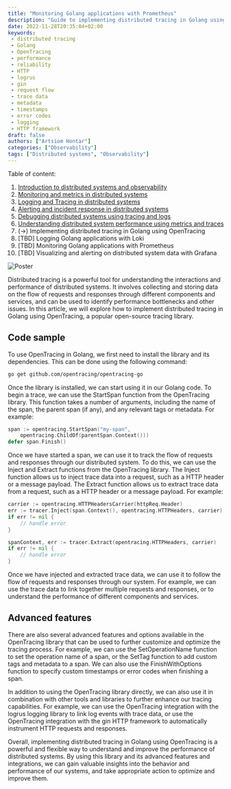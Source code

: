 ```yaml
---
title: "Monitoring Golang applications with Prometheus"
description: "Guide to implementing distributed tracing in Golang using the OpenTracing library"
date: 2022-11-28T20:35:04+02:00
keywords:
 - distributed tracing
 - Golang
 - OpenTracing
 - performance
 - reliability
 - HTTP
 - logrus
 - gin
 - request flow
 - trace data
 - metadata
 - timestamps
 - error codes
 - logging
 - HTTP framework
draft: false
authors: ["Artsiom Hontar"]
categories: ["Observability"]
tags: ["Distributed systems", "Observability"]
---
```


Table of content:
1. [Introduction to distributed systems and observability](/learnings/observability/intro-to-distributed-observability/)
2. [Monitoring and metrics in distributed systems](/learnings/observability/monitoring-in-distributed-system/)
3. [Logging and Tracing in distributed systems](/learnings/observability/logging-and-tracking-in-distributed-system/)
4. [Alerting and incident response in distributed systems](/learnings/observability/alerting-and-incidents-in-distributed-system/)
6. [Debugging distributed systems using tracing and logs](/learnings/observability/debugging-distributed-system)
7. [Understanding distributed system performance using metrics and traces](/learnings/observability/understanding-performance-in-distributed-system/)
8. (->) Implementing distributed tracing in Golang using OpenTracing
9. [TBD] Logging Golang applications with Loki
10. [TBD] Monitoring Golang applications with Prometheus
11. [TBD] Visualizing and alerting on distributed system data with Grafana

![Poster](/learnings/observability/implementing-distributed-tracing/poster.jpg)

Distributed tracing is a powerful tool for understanding the interactions and performance of distributed systems. It involves collecting and storing data on the flow of requests and responses through different components and services, and can be used to identify performance bottlenecks and other issues. In this article, we will explore how to implement distributed tracing in Golang using OpenTracing, a popular open-source tracing library.

## Code sample

To use OpenTracing in Golang, we first need to install the library and its dependencies. This can be done using the following command:

```bash
go get github.com/opentracing/opentracing-go
```

Once the library is installed, we can start using it in our Golang code. To begin a trace, we can use the StartSpan function from the OpenTracing library. This function takes a number of arguments, including the name of the span, the parent span (if any), and any relevant tags or metadata. For example:

```go
span := opentracing.StartSpan("my-span", 
    opentracing.ChildOf(parentSpan.Context()))
defer span.Finish()
```

Once we have started a span, we can use it to track the flow of requests and responses through our distributed system. To do this, we can use the Inject and Extract functions from the OpenTracing library. The Inject function allows us to inject trace data into a request, such as a HTTP header or a message payload. The Extract function allows us to extract trace data from a request, such as a HTTP header or a message payload. For example:

```go
carrier := opentracing.HTTPHeadersCarrier(httpReq.Header)
err := tracer.Inject(span.Context(), opentracing.HTTPHeaders, carrier)
if err != nil {
    // handle error
}

spanContext, err := tracer.Extract(opentracing.HTTPHeaders, carrier)
if err != nil {
    // handle error
}
```

Once we have injected and extracted trace data, we can use it to follow the flow of requests and responses through our system. For example, we can use the trace data to link together multiple requests and responses, or to understand the performance of different components and services.

## Advanced features

There are also several advanced features and options available in the OpenTracing library that can be used to further customize and optimize the tracing process. For example, we can use the SetOperationName function to set the operation name of a span, or the SetTag function to add custom tags and metadata to a span. We can also use the FinishWithOptions function to specify custom timestamps or error codes when finishing a span.

In addition to using the OpenTracing library directly, we can also use it in combination with other tools and libraries to further enhance our tracing capabilities. For example, we can use the OpenTracing integration with the logrus logging library to link log events with trace data, or use the OpenTracing integration with the gin HTTP framework to automatically instrument HTTP requests and responses.

Overall, implementing distributed tracing in Golang using OpenTracing is a powerful and flexible way to understand and improve the performance of distributed systems. By using this library and its advanced features and integrations, we can gain valuable insights into the behavior and performance of our systems, and take appropriate action to optimize and improve them.